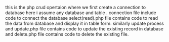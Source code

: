 this is the php crud opertaion where we first create a connection to database here i assume any database and table .
connection file include code to connect the database
select(read).php file contains code to read the data from database and display it in table form.
similarly update process and update.php file contains code to update the existing record in database
and delete.php file contains code to delete the existing file.
 
 
